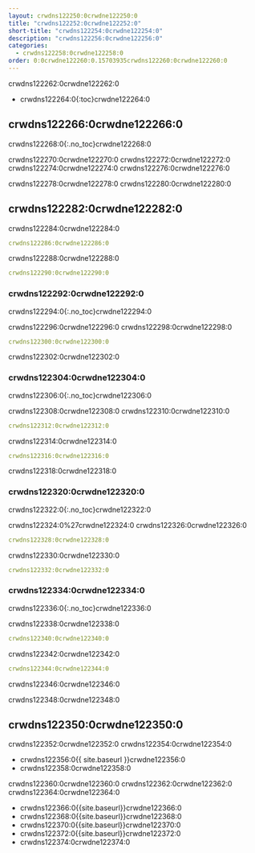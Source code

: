 ```yaml
---
layout: crwdns122250:0crwdne122250:0
title: "crwdns122252:0crwdne122252:0"
short-title: "crwdns122254:0crwdne122254:0"
description: "crwdns122256:0crwdne122256:0"
categories:
  - crwdns122258:0crwdne122258:0
order: 0:0crwdne122260:0.15703935crwdns122260:0crwdne122260:0
---
```

crwdns122262:0crwdne122262:0

- crwdns122264:0{:toc}crwdne122264:0

## crwdns122266:0crwdne122266:0

crwdns122268:0{:.no_toc}crwdne122268:0

crwdns122270:0crwdne122270:0 crwdns122272:0crwdne122272:0 crwdns122274:0crwdne122274:0 crwdns122276:0crwdne122276:0

crwdns122278:0crwdne122278:0 crwdns122280:0crwdne122280:0

## crwdns122282:0crwdne122282:0

crwdns122284:0crwdne122284:0

```yaml
crwdns122286:0crwdne122286:0
```

crwdns122288:0crwdne122288:0

```yaml
crwdns122290:0crwdne122290:0
```

### crwdns122292:0crwdne122292:0

crwdns122294:0{:.no_toc}crwdne122294:0

crwdns122296:0crwdne122296:0 crwdns122298:0crwdne122298:0

```yaml
crwdns122300:0crwdne122300:0
```

crwdns122302:0crwdne122302:0

### crwdns122304:0crwdne122304:0

crwdns122306:0{:.no_toc}crwdne122306:0

crwdns122308:0crwdne122308:0 crwdns122310:0crwdne122310:0

```yaml
crwdns122312:0crwdne122312:0
```

crwdns122314:0crwdne122314:0

```yaml
crwdns122316:0crwdne122316:0
```

crwdns122318:0crwdne122318:0

### crwdns122320:0crwdne122320:0

crwdns122322:0{:.no_toc}crwdne122322:0

crwdns122324:0%27crwdne122324:0 crwdns122326:0crwdne122326:0

```yaml
crwdns122328:0crwdne122328:0
```

crwdns122330:0crwdne122330:0

```yaml
crwdns122332:0crwdne122332:0
```

### crwdns122334:0crwdne122334:0

crwdns122336:0{:.no_toc}crwdne122336:0

crwdns122338:0crwdne122338:0

```yaml
crwdns122340:0crwdne122340:0
```

crwdns122342:0crwdne122342:0

```yaml
crwdns122344:0crwdne122344:0
```

crwdns122346:0crwdne122346:0

crwdns122348:0crwdne122348:0

## crwdns122350:0crwdne122350:0

crwdns122352:0crwdne122352:0 crwdns122354:0crwdne122354:0

- crwdns122356:0{{ site.baseurl }}crwdne122356:0
- crwdns122358:0crwdne122358:0

crwdns122360:0crwdne122360:0 crwdns122362:0crwdne122362:0 crwdns122364:0crwdne122364:0

- crwdns122366:0{{site.baseurl}}crwdne122366:0
- crwdns122368:0{{site.baseurl}}crwdne122368:0
- crwdns122370:0{{site.baseurl}}crwdne122370:0
- crwdns122372:0{{site.baseurl}}crwdne122372:0
- crwdns122374:0crwdne122374:0